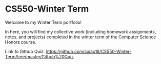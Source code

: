 # CS550-Winter Term


Welcome to my Winter Term portfolio!

In here, you will find my collective work (including homework assignments, notes, and projects) completed in the winter term of the Computer Science Honors course.

Link to Github Quiz: https://github.com/cxiao18/CS550-Winter-Term/tree/master/Github%20Quiz
